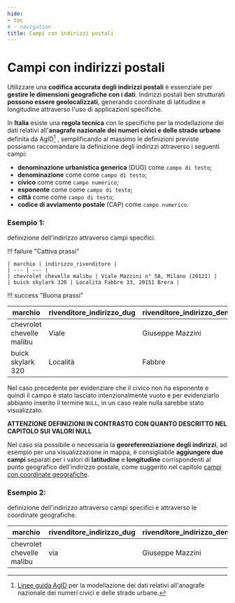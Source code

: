 ```yaml
---
hide:
- toc
# - navigation
title: Campi con indirizzi postali
---
```


# Campi con indirizzi postali

Utilizzare una **codifica accurata degli indirizzi postali** è essenziale per **gestire le dimensioni geografiche con i dati**. Indirizzi postali ben strutturati **possono essere geolocalizzati**, generando coordinate di latitudine e longitudine attraverso l'uso di applicazioni specifiche.

In **Italia** esiste una **regola tecnica** con le specifiche per la modellazione dei dati relativi all'**anagrafe nazionale dei numeri civici e delle strade urbane** definita da AgID[^1] , semplificando al massimo le definizioni previste possiamo raccomandare la definizione degli indirizzi attraverso i seguenti campi:

- **denominazione urbanistica generica** (DUG) come `campo di testo`;
- **denominazione** come come `campo di testo`;
- **civico** come come `campo numerico`;
- **esponente** come come `campo di testo`;
- **città** come come `campo di testo`;
- **codice di avviamento postale** (CAP) come `campo numerico`.

### Esempio 1:
definizione dell'indirizzo attraverso campi specifici.

!!! failure "Cattiva prassi"

    | marchio | indirizzo_rivenditore |
    | --- | --- |
    | chevrolet chevelle malibu | Viale Mazzini n° 5A, Milano (20121) |
    | buick skylark 320 | Località Fabbre 33, 20151 Brera |

!!! success "Buona prassi"

   | marchio | rivenditore_indirizzo_dug | rivenditore_indirizzo_denominazione | rivenditore_indirizzo_civico | rivenditore_indirizzo_esponente | rivenditore_indirizzo_citta | rivenditore_indirizzo_cap |
   | --- | --- | --- | --- | --- | --- | --- |
   | chevrolet chevelle malibu | Viale | Giuseppe Mazzini | 5 | A | Milano | 20100|
   | buick skylark 320 | Località | Fabbre | 33 | `NULL` | Brera | 20151 |

Nel caso precedente per evidenziare che il civico non ha esponente e quindi il campo è stato lasciato intenzionalmente vuoto e per evidenziarlo abbiamo inserito il termine `NULL`, in un caso reale nulla sarebbe stato visualizzato.

**ATTENZIONE DEFINIZIONI IN CONTRASTO CON QUANTO DESCRITTO NEL CAPITOLO SUI VALORI NULL**


Nel caso sia possibile o necessaria la **georeferenziazione degli indirizzi**, ad esempio per una visualizzazione in mappa, è consigliabile **aggiungere due campi** separati per i valori di **latitudine** e **longitudine** corrispondenti al punto geografico dell'indirizzo postale, come suggerito nel capitolo [campi con coordinate geografiche](../P15_campi_con_coordinate_geografiche.md).

[^1]: [Linee guida AgID](https://geodati.gov.it/geoportale/datiterritoriali/regole-tecniche) per la modellazione dei dati relativi all'anagrafe nazionale dei numeri civici e delle strade urbane.

### Esempio 2:
definizione dell'indirizzo attraverso campi specifici e attraverso le coordinate geografiche.

| marchio | rivenditore_indirizzo_dug | rivenditore_indirizzo_denominazione | rivenditore_indirizzo_civico | rivenditore_indirizzo_esponente | rivenditore_indirizzo_citta | rivenditore_indirizzo_cap | latitudine | longitudine |
| --- | --- | --- | --- | --- | --- | --- | --- | --- |
| chevrolet chevelle malibu | via | Giuseppe Mazzini | 5 | A | Milano | 20100| 44.115684 | 11.123456 |